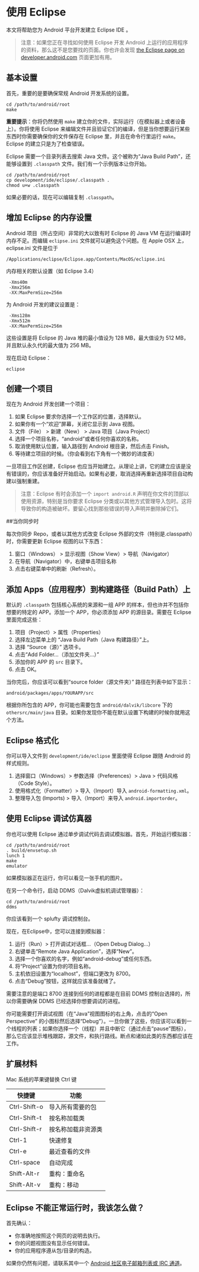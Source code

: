 # 使用 Eclipse

本文将帮助您为 Android 平台开发建立 Eclipse IDE 。

>注意：如果您正在寻找如何使用 Eclipse 开发 Android 上运行的应用程序的资料，那么这不是您要找的页面。你也许会发现 [the Eclipse page on developer.android.com](https://developer.android.com/tools/sdk/eclipse-adt.html) 页面更加有用。

## 基本设置

首先，重要的是要确保常规 Android 开发系统的设置。

    cd /path/to/android/root   
    make

**重要提示**：你将仍然使用 `make` 建立你的文件，实际运行（在模拟器上或者设备上）。你将使用 Eclipse 来编辑文件并且验证它们的编译，但是当你想要运行某些东西时你需要确保你的文件保存在 Eclipse 里，并且在命令行里运行 `make`。Eclipse 的建立只是为了检查错误。

Eclipse 需要一个目录列表去搜索 Java 文件。这个被称为“Java Build Path”，还能够设置到 `.classpath` 文件。我们有一个示例版本让你开始。

    cd /path/to/android/root   
    cp development/ide/eclipse/.classpath .
    chmod u+w .classpath
如果必要的话，现在可以编辑复制 `.classpath`。

## 增加 Eclipse 的内存设置

Android 项目（所占空间）非常的大以致有时 Eclipse 的 Java VM 在运行编译时内存不足。而编辑 `eclipse.ini` 文件就可以避免这个问题。在 Apple OSX 上，eclipse.ini 文件是位于

    /Applications/eclipse/Eclipse.app/Contents/MacOS/eclipse.ini

内存相关的默认设置（如 Eclipse 3.4）

     -Xms40m  
     -Xmx256m  
     -XX:MaxPermSize=256m

为 Android 开发的建议设置是：

     -Xms128m 
     -Xmx512m 
     -XX:MaxPermSize=256m

这些设置是将 Eclipse 的 Java 堆的最小值设为 128 MB，最大值设为 512 MB，并且默认永久代的最大值为 256 MB。

现在启动 Eclipse：

    eclipse

## 创建一个项目

现在为 Android 开发创建一个项目：

1. 如果 Eclipse 要求你选择一个工作区的位置，选择默认。
2. 如果你有一个“欢迎”屏幕，关闭它显示到 Java 视图。
3. 文件（File） > 新建（New） > Java 项目（Java Project）
4. 选择一个项目名称，“android”或者任何你喜欢的名称。
5. 取消使用默认位置，输入路径到 Android 根目录，然后点击 Finish。
6. 等待建立项目的时候。（你会看到右下角有一个微妙的进度表）

一旦项目工作区创建，Eclipse 也应当开始建立。从理论上讲，它的建立应该是没有错误的，你应该准备好开始启动。如果有必要，取消选择再重新选择项目自动构建以强制重建。

>注意：Eclipse 有时会添加一个 `import android.R` 声明在你文件的顶部以使用资源，特别是当你要求 Eclipse 分类或以其他方式管理导入包时。这将导致你的构造被破坏。要留心找到那些错误的导入声明并删除掉它们。

##当你同步时

每次你同步 Repo，或者以其他方式改变 Eclipse 外部的文件（特别是.classpath）时，你需要更新 Eclipse 视图的以下东西：

1. 窗口（Windows） > 显示视图（Show View）> 导航（Navigator）
2. 在导航（Navigator）中，右键单击项目名称
3. 点击右键菜单中的刷新（Refresh）。

## 添加 Apps（应用程序）到构建路径（Build Path）上

默认的 `.classpath` 包括核心系统的来源和一组 APP 的样本，但也许并不包括你想要的特定的 APP。添加一个 APP，你必须添加 APP 的源目录。需要在 Eclipse 里面完成这些：

1. 项目（Project）> 属性（Properties）
2. 选择左边菜单上的 “Java Build Path（Java 构建路径）”上。
3. 选择 “Source（源）” 选项卡。
4. 点击“Add Folder…（添加文件夹…）”
5. 添加你的 APP 的 `src` 目录下。
6. 点击 OK。

当你完后，你应该可以看到“source folder（源文件夹）” 路径在列表中如下显示：

    android/packages/apps/YOURAPP/src

根据你所包含的 APP，你可能也需要包含 `android/dalvik/libcore`  下的 `othersrc/main/java` 目录。如果你发现你不能在默认设置下构建的时候你就用这个方法。
    
## Eclipse 格式化

你可以导入文件到 `development/ide/eclipse` 里面使得 Eclipse 跟随 Android 的样式规则。

1. 选择窗口（Windows）> 参数选择（Preferences）> Java > 代码风格（Code Style）。
2. 使用格式化（Formatter）> 导入（Import）导入 `android-formatting.xml`。
3. 整理导入包 (Imports) > 导入（Import）来导入 `android.importorder`。

## 使用 Eclipse 调试仿真器

你也可以使用 Eclipse 通过单步调试代码去调试模拟器。首先，开始运行模拟器：

    cd /path/to/android/root 
    . build/envsetup.sh 
    lunch 1    
    make       
    emulator
如果模拟器正在运行，你可以看见一张手机的图片。  

在另一个命令行，启动 DDMS（Dalvik虚拟机调试管理器）：

    cd /path/to/android/root 
    ddms
你应该看到一个 splufty 调试控制台。

现在，在Eclipse中，您可以连接到模拟器：

1. 运行（Run）> 打开调试对话框…（Open Debug Dialog…）
2. 右键单击“Remote Java Application”，选择“New”。
3. 选择一个你喜欢的名字，例如“android-debug”或任何东西。
4. 将“Project”设置为你的项目名称。
5. 主机依旧设置为“localhost”，但端口更改为 8700。
6. 点击“Debug”按钮，这样就应该准备就绪了。

需要注意的是端口 8700 连接到任何的进程都是在目前 DDMS 控制台选择的，所以你需要确保 DDMS 已经选择你想要调试的进程。

你可能需要打开调试视图（在“Java”视图图标的右上角，点击的“Open Perspective” 的小图标然后选择“Debug”）。一旦你做了这些，你应该可以看到一个线程的列表；如果你选择一个（线程）并且中断它（通过点击“pause”图标），那么它应该显示堆栈跟踪，源文件，和执行路线。断点和诸如此类的东西都应该在工作。

## 扩展材料

Mac 系统的苹果键替换 Ctrl 键

<table>
<thead>
<tr>
<th>快捷键</th>
<th>功能</th>
</tr>
</thead>
<tbody>
<tr>
<td>Ctrl-Shift-o</td>
<td>导入所有需要的包</td>
</tr>
<tr>
<td>Ctrl-Shift-t</td>
<td>按名称加载类</td>
</tr>
<tr>
<td>Ctrl-Shift-r</td>
<td>按名称加载非资源类</td>
</tr>
<tr>
<td>Ctrl-1</td>
<td>快速修复</td>
</tr>
<tr>
<td>Ctrl-e</td>
<td>最近查看的文件</td>
</tr>
<tr>
<td>Ctrl-space</td>
<td>自动完成</td>
</tr>
<tr>
<td>Shift-Alt-r</td>
<td>重构：重命名</td>
</tr>
<tr>
<td>Shift-Alt-v</td>
<td>重构：移动</td>
</tr>
</tbody>
</table>

## Eclipse 不能正常运行时，我该怎么做？

首先确认：

- 你准确地按照这个网页的说明去执行。
- 你的问题视图没有显示任何错误。
- 你的应用程序遵从包/目录的构造。

如果你仍然有问题，请联系其中一个 [Android 社区电子邮箱列表或 IRC 通道](https://source.android.com/source/community.html)。
